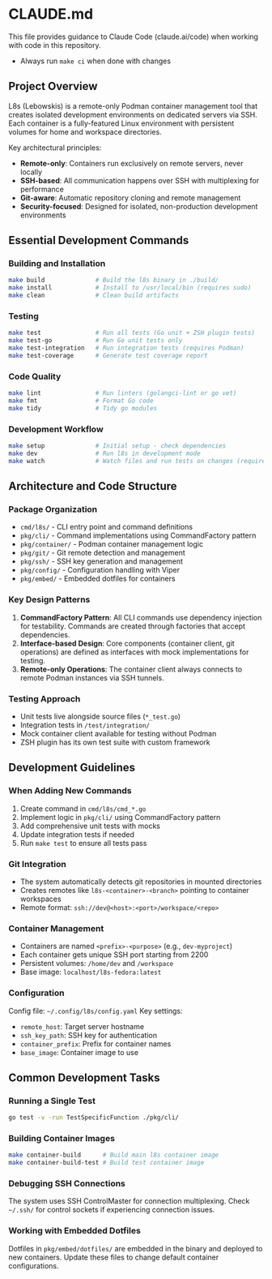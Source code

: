 # CLAUDE.md

This file provides guidance to Claude Code (claude.ai/code) when working with code in this repository.

- Always run `make ci` when done with changes

## Project Overview

L8s (Lebowskis) is a remote-only Podman container management tool that creates isolated development environments on dedicated servers via SSH. Each container is a fully-featured Linux environment with persistent volumes for home and workspace directories.

Key architectural principles:
- **Remote-only**: Containers run exclusively on remote servers, never locally
- **SSH-based**: All communication happens over SSH with multiplexing for performance
- **Git-aware**: Automatic repository cloning and remote management
- **Security-focused**: Designed for isolated, non-production development environments

## Essential Development Commands

### Building and Installation
```bash
make build              # Build the l8s binary in ./build/
make install            # Install to /usr/local/bin (requires sudo)
make clean              # Clean build artifacts
```

### Testing
```bash
make test               # Run all tests (Go unit + ZSH plugin tests)
make test-go            # Run Go unit tests only
make test-integration   # Run integration tests (requires Podman)
make test-coverage      # Generate test coverage report
```

### Code Quality
```bash
make lint               # Run linters (golangci-lint or go vet)
make fmt                # Format Go code
make tidy               # Tidy go modules
```

### Development Workflow
```bash
make setup              # Initial setup - check dependencies
make dev                # Run l8s in development mode
make watch              # Watch files and run tests on changes (requires entr)
```

## Architecture and Code Structure

### Package Organization
- `cmd/l8s/` - CLI entry point and command definitions
- `pkg/cli/` - Command implementations using CommandFactory pattern
- `pkg/container/` - Podman container management logic
- `pkg/git/` - Git remote detection and management
- `pkg/ssh/` - SSH key generation and management
- `pkg/config/` - Configuration handling with Viper
- `pkg/embed/` - Embedded dotfiles for containers

### Key Design Patterns
1. **CommandFactory Pattern**: All CLI commands use dependency injection for testability. Commands are created through factories that accept dependencies.
2. **Interface-based Design**: Core components (container client, git operations) are defined as interfaces with mock implementations for testing.
3. **Remote-only Operations**: The container client always connects to remote Podman instances via SSH tunnels.

### Testing Approach
- Unit tests live alongside source files (`*_test.go`)
- Integration tests in `/test/integration/`
- Mock container client available for testing without Podman
- ZSH plugin has its own test suite with custom framework

## Development Guidelines

### When Adding New Commands
1. Create command in `cmd/l8s/cmd_*.go`
2. Implement logic in `pkg/cli/` using CommandFactory pattern
3. Add comprehensive unit tests with mocks
4. Update integration tests if needed
5. Run `make test` to ensure all tests pass

### Git Integration
- The system automatically detects git repositories in mounted directories
- Creates remotes like `l8s-<container>-<branch>` pointing to container workspaces
- Remote format: `ssh://dev@<host>:<port>/workspace/<repo>`

### Container Management
- Containers are named `<prefix>-<purpose>` (e.g., `dev-myproject`)
- Each container gets unique SSH port starting from 2200
- Persistent volumes: `/home/dev` and `/workspace`
- Base image: `localhost/l8s-fedora:latest`

### Configuration
Config file: `~/.config/l8s/config.yaml`
Key settings:
- `remote_host`: Target server hostname
- `ssh_key_path`: SSH key for authentication
- `container_prefix`: Prefix for container names
- `base_image`: Container image to use

## Common Development Tasks

### Running a Single Test
```bash
go test -v -run TestSpecificFunction ./pkg/cli/
```

### Building Container Images
```bash
make container-build      # Build main l8s container image
make container-build-test # Build test container image
```

### Debugging SSH Connections
The system uses SSH ControlMaster for connection multiplexing. Check `~/.ssh/` for control sockets if experiencing connection issues.

### Working with Embedded Dotfiles
Dotfiles in `pkg/embed/dotfiles/` are embedded in the binary and deployed to new containers. Update these files to change default container configurations.
